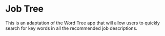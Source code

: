 Job Tree  
========

This is an adaptation of the Word Tree app that will allow users to quickly search for key words in all the recommended job descriptions.
